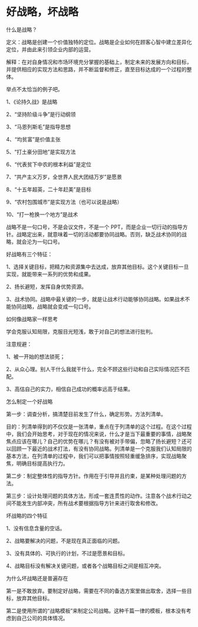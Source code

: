 # 好战略，坏战略

什么是战略？

定义：战略是创建一个价值独特的定位。战略是企业如何在顾客心智中建立差异化定位，并由此来引领企业内部的运营。

解释：在对自身情况和市场环境充分掌握的基础上，制定未来的发展方向和目标，并提供相应的实现方法和思路，并不断监督和修正，直至目标达成的一个过程的整体。

举点不太恰当的例子吧。

1、《论持久战》是战略

2、“坚持阶级斗争”是行动纲领

3、“马恩列斯毛”是指导思想

4、“均贫富”是价值主张

5、“打土豪分田地”是实现方法

6、“代表贫下中农的根本利益”是定位

7、“共产主义万岁，全世界人民大团结万岁”是愿景

8、“十五年超英，二十年赶美”是目标

9、“农村包围城市”是实现方法（也可以说是战略）

10、“打一枪换一个地方”是战术

战略不是一句口号，不是会议文件，不是一个 PPT，而是企业一切行动的指导方针。战略定出来，就意味着一切的活动都要协同战略。否则，缺乏战术协同的战略，就会沦为一句口号。

好战略有三个特征：

1、选择关键目标，把精力和资源集中去达成，放弃其他目标。这个关键目标一旦实现，就能带来一系列的优势和成果。

2、扬长避短，发挥自身优势资源。

3、战术协同。战略中最关键的一步，就是让战术行动能够协同战略。如果战术不能协同战略，战略就会变成一句口号。

如何像战略家一样思考

学会克服认知局限，克服目光短浅，敢于对自己的想法进行批判。

注意规避：

1、被一开始的想法锁死；

2、从众心理。别人干什么我就干什么，完全不顾这些行动和自己实际情况匹不匹配。

3、高估自己的实力，相信自己成功的概率远高于结果。

怎么制定一个好战略

第一步：调查分析，搞清楚目前发生了什么，确定形势。方法列清单。

目的：列清单得到的不仅仅是一张清单，重点在于列清单的这个过程。在这个过程中，我们会开始思考，对于现在的情况来说，什么才是当下最重要的事情，战略聚焦点应该在哪儿？自己的优势在哪儿？有没有被对手带偏，忽略了扬长避短？还可以回顾一下最近的战术打法，有没有协同战略。列清单是一个克服我们认知局限的基本方法，在列清单的过程中，我们可以把事情按照轻重缓急排序，实现战略聚焦，明确目标提高执行力。

第二步：制定整体性的指导方针。作用在于引导并且约束，是某种处理问题的方法。

第三步：设计处理问题的具体方法，形成一套连贯性的动作。注意各个战术行动之间不能发生内部冲突，所有战术要根据指导方针来进行取舍和修改。

坏战略的四个特征

1、没有信息含量的空话。

2、战略要解决的问题，不是现在真正面临的问题。

3、没有具体的、可执行的计划，不过是愿景和目标。

4、战略目标没有解决关键问题，或者各个战略目标之间是相互冲突。

为什么坏战略还是普遍存在

第一是不敢放弃。要制定好战略，需要在不同的备选方案里做出取舍，选择一些目标，放弃其他目标。

第二是使用所谓的“战略模板”来制定公司战略。这种千篇一律的模板，根本没有考虑到自己公司的具体情况。
